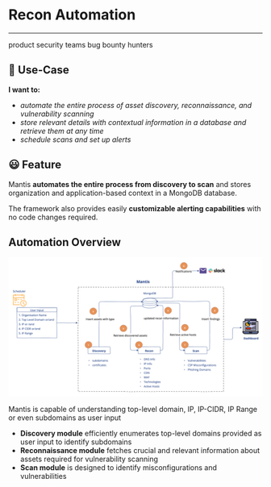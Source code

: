 # Recon Automation
----
<product-team>product security teams</product-team> <bug-bounty>bug bounty hunters </bug-bounty>

## 🤔 Use-Case
**I want to:**
- *automate the entire process of asset discovery, reconnaissance, and vulnerability scanning*
- *store relevant details with contextual information in a database and retrieve them at any time*
- *schedule scans and set up alerts*

## 😃 Feature
Mantis **automates the entire process from discovery to scan** and stores organization and application-based context in a MongoDB database. 

The framework also provides easily **customizable alerting capabilities** with no code changes required.

## Automation Overview
<img src="recon-automation.png" class="img-rounded" alt="Mantis">

Mantis is capable of understanding top-level domain, IP, IP-CIDR, IP Range or even subdomains as user input

- **Discovery module** efficiently enumerates top-level domains provided as user input to identify subdomains
- **Reconnaissance module** fetches crucial and relevant information about assets required for vulnerability scanning
- **Scan module** is designed to identify misconfigurations and vulnerabilities 